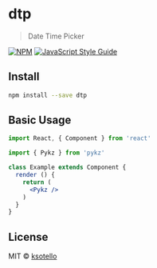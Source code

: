 # dtp

> Date Time Picker

[![NPM](https://img.shields.io/npm/v/dtp.svg)](https://www.npmjs.com/package/dtp) [![JavaScript Style Guide](https://img.shields.io/badge/code_style-standard-brightgreen.svg)](https://standardjs.com)

## Install

```bash
npm install --save dtp
```

## Basic Usage

```jsx
import React, { Component } from 'react'

import { Pykz } from 'pykz'

class Example extends Component {
  render () {
    return (
      <Pykz />
    )
  }
}
```

## License

MIT © [ksotello](https://github.com/ksotello)

